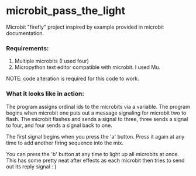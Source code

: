 # microbit_pass_the_light

Microbit "firefly" project inspired by example provided in microbit documentation.

### Requirements:
1. Multiple microbits (I used four)
2. Micropython text editor compatible with microbit.  I used Mu.

NOTE: code alteration is required for this code to work.

### What it looks like in action:

The program assigns ordinal ids to the microbits via a variable.  The program begins when microbit one puts out a message signaling for microbit two to flash.  The microbit flashes and sends a signal to three, three sends a signal to four, and four sends a signal back to one.

The first signal begins when you press the 'a' button.  Press it again at any time to add another firing sequence into the mix.

You can press the 'b' button at any time to light up all microbits at once.  This has some pretty neat after effects as each microbit then tries to send out its reply signal : )



